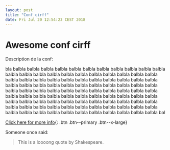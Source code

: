 ```yaml
---
layout: post
title: "Conf cirff"
date: Fri Jul 20 12:54:23 CEST 2018
---
```


# Awesome conf cirff
Description de la conf:

bla balbla balbla balbla balbla balbla balbla balbla balbla balbla balbla
balbla balbla balbla balbla balbla balbla balbla balbla balbla balbla balbla
balbla balbla balbla balbla balbla balbla balbla balbla balbla balbla balbla
balbla balbla balbla balbla balbla balbla balbla balbla balbla balbla balbla
balbla balbla balbla balbla balbla balbla balbla balbla balbla balbla balbla
balbla balbla balbla balbla balbla balbla balbla balbla balbla balbla balbla
balbla balbla balbla balbla balbla balbla balbla balbla balbla balbla balbla
balbla balbla balbla balbla balbla balbla balbla balbla balbla balbla balbla
balbla balbla balbla balbla balbla balbla balbla balbla balbla balbla balbla
balbla bal

[Click here for more info](https://www.example.com){: .btn .btn--primary .btn--x-large}

Someone once said:

> This is a loooong quote by Shakespeare.
